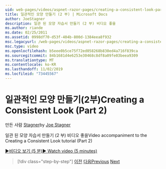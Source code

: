```yaml
---
uid: web-pages/videos/aspnet-razor-pages/creating-a-consistent-look-part-2
title: 일관적인 모양 만들기 (2 부) | Microsoft Docs
author: JoeStagner
description: 일관 된 모양 자습서 만들기 (2 부) 비디오 좋을
ms.author: riande
ms.date: 02/25/2011
ms.assetid: 0998df70-d53f-404b-800d-1384eea8f932
msc.legacyurl: /web-pages/videos/aspnet-razor-pages/creating-a-consistent-look-part-2
msc.type: video
ms.openlocfilehash: b5eee0b5ce75f72ed058268b830ed4a716f839ca
ms.sourcegitcommit: 84b1681d4e6253e30468c8df8a09fe03beea9309
ms.translationtype: MT
ms.contentlocale: ko-KR
ms.lasthandoff: 11/02/2019
ms.locfileid: "73445567"
---
```

# <a name="creating-a-consistent-look-part-2"></a><span data-ttu-id="0cb52-103">일관적인 모양 만들기(2부)</span><span class="sxs-lookup"><span data-stu-id="0cb52-103">Creating a Consistent Look (Part 2)</span></span>

<span data-ttu-id="0cb52-104">만든 사람 [Stagner](https://github.com/JoeStagner)</span><span class="sxs-lookup"><span data-stu-id="0cb52-104">by [Joe Stagner](https://github.com/JoeStagner)</span></span>

<span data-ttu-id="0cb52-105">일관 된 모양 자습서 만들기 (2 부) 비디오 좋을</span><span class="sxs-lookup"><span data-stu-id="0cb52-105">Video accompaniment to the Creating a Consistent Look tutorial (Part 2)</span></span>

<span data-ttu-id="0cb52-106">[&#9654;비디오 보기 (5 분)](https://channel9.msdn.com/Blogs/ASP-NET-Site-Videos/creating-a-consistent-look-(part-2))</span><span class="sxs-lookup"><span data-stu-id="0cb52-106">[&#9654; Watch video (5 minutes)](https://channel9.msdn.com/Blogs/ASP-NET-Site-Videos/creating-a-consistent-look-(part-2))</span></span>

> [!div class="step-by-step"]
> <span data-ttu-id="0cb52-107">[이전](creating-a-consistent-look-part-1.md)
> [다음](working-with-forms-part-1.md)</span><span class="sxs-lookup"><span data-stu-id="0cb52-107">[Previous](creating-a-consistent-look-part-1.md)
[Next](working-with-forms-part-1.md)</span></span>
